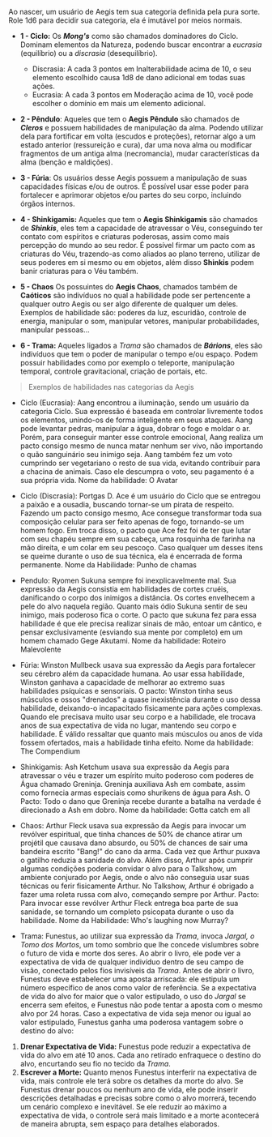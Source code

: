 Ao nascer, um usuário de Aegis tem sua categoria definida pela pura sorte. Role 1d6 para decidir sua categoria, ela é imutável por meios normais. 

- **1 - Ciclo:** Os ***Mong's*** como são chamados dominadores do Ciclo. Dominam elementos da Natureza, podendo buscar encontrar a *eucrasia* (equilíbrio) ou a *discrasia* (desequilíbrio).
	- Discrasia: A cada 3 pontos em Inalterabilidade acima de 10, o seu elemento escolhido causa 1d8 de dano adicional em todas suas ações.
	- Eucrasia: A cada 3 pontos em Moderação acima de 10, você pode escolher o domínio em mais um elemento adicional.
	
- **2 - Pêndulo**: Aqueles que tem o **Aegis Pêndulo** são chamados de ***Cleros*** e possuem habilidades de manipulação da alma. Podendo utilizar dela para fortificar em volta (escudos e proteções), retornar algo a um estado anterior (ressureição e cura), dar uma nova alma ou modificar fragmentos de um antiga alma (necromancia), mudar características da alma (benção e maldições).
	
- **3 - Fúria**: Os usuários desse Aegis possuem a manipulação de suas capacidades físicas e/ou de outros. É possível usar esse poder para fortalecer e aprimorar objetos e/ou partes do seu corpo, incluindo órgãos internos.
	
- **4 - Shinkigamis:** Aqueles que tem o **Aegis Shinkigamis** são chamados de ***Shinkis***, eles tem a capacidade de atravessar o Véu, conseguindo ter contato com espíritos e criaturas poderosas, assim como mais percepção do mundo ao seu redor. É possível firmar um pacto com as criaturas do Véu, trazendo-as como aliados ao plano terreno, utilizar de seus poderes em si mesmo ou em objetos, além disso **Shinkis** podem banir criaturas para o Véu também.
	
- **5 - Chaos** Os possuintes do **Aegis Chaos**, chamados também de **Caóticos** são indivíduos no qual a habilidade pode ser pertencente a qualquer outro Aegis ou ser algo diferente de qualquer um deles. Exemplos de habilidade são: poderes da luz, escuridão, controle de energia, manipular o som, manipular vetores, manipular probabilidades, manipular pessoas...
	
- **6 - Trama:** Aqueles ligados a *Trama* são chamados de ***Bárions***, eles são indivíduos que tem o poder de manipular o tempo e/ou espaço. Podem possuir habilidades como por exemplo o teleporte, manipulação temporal, controle gravitacional, criação de portais, etc.


 >Exemplos de habilidades nas categorias da Aegis

- Ciclo (Eucrasia): Aang encontrou a iluminação, sendo um usuário da categoria Ciclo. Sua expressão é baseada em controlar livremente todos os elementos, unindo-os de forma inteligente em seus ataques. Aang pode levantar pedras, manipular a água, dobrar o fogo e moldar o ar. Porém, para conseguir manter esse controle emocional, Aang realiza um pacto consigo mesmo de nunca matar nenhum ser vivo, não importando o quão sanguinário seu inimigo seja. Aang também fez um voto cumprindo ser vegetariano o resto de sua vida, evitando contribuir para a chacina de animais. Caso ele descumpra o voto, seu pagamento é a sua própria vida. Nome da habilidade: O Avatar

- Ciclo (Discrasia): Portgas D. Ace é um usuário do Ciclo que se entregou a paixão e a ousadia, buscando tornar-se um pirata de respeito. Fazendo um pacto consigo mesmo, Ace consegue transformar toda sua composição celular para ser feito apenas de fogo, tornando-se um homem fogo.  Em troca disso, o pacto que Ace fez foi de ter que lutar com seu chapéu sempre em sua cabeça, uma rosquinha de farinha na mão direita, e um colar em seu pescoço. Caso qualquer um desses itens se queime durante o uso de sua técnica, ela é encerrada de forma permanente. Nome da Habilidade: Punho de chamas
  
- Pendulo: Ryomen Sukuna sempre foi inexplicavelmente mal. Sua expressão da Aegis consistia em habilidades de cortes cruéis, danificando o corpo dos inimigos a distância. Os cortes envelhecem a pele do alvo naquela região. Quanto mais ódio Sukuna sentir de seu inimigo, mais poderoso fica o corte. O pacto que sukuna fez para essa habilidade é que ele precisa realizar sinais de mão, entoar um cântico, e pensar exclusivamente (esviando sua mente por completo) em um homem chamado Gege Akutami. Nome da habilidade: Roteiro Malevolente

- Fúria: Winston Mullbeck usava sua expressão da Aegis para fortalecer seu cérebro além da capacidade humana. Ao usar essa habilidade, Winston ganhava a capacidade de melhorar ao extremo suas habilidades psíquicas e sensoriais. O pacto: Winston tinha seus músculos e ossos "drenados" a quase inexistência durante o uso dessa habilidade, deixando-o incapacitado fisicamente para ações complexas. Quando ele precisava muito usar seu corpo e a habilidade, ele trocava anos de sua expectativa de vida no lugar, mantendo seu corpo e habilidade. É válido ressaltar que quanto mais músculos ou anos de vida fossem ofertados, mais a habilidade tinha efeito. Nome da habilidade: The Compendium 

- Shinkigamis: Ash Ketchum usava sua expressão da Aegis para atravessar o véu e trazer um espírito muito poderoso com poderes de Água chamado Greninja. Greninja auxiliava Ash em combate, assim como fornecia armas especiais como shurikens de água para Ash. O Pacto: Todo o dano que Greninja recebe durante a batalha na verdade é direcionado a Ash em dobro. Nome da habilidade: Gotta catch em all

- Chaos: Arthur Fleck usava sua expressão da Aegis para invocar um revólver espiritual, que tinha chances de 50% de chance atirar um projétil que causava dano absurdo, ou 50% de chances de sair uma bandeira escrito "Bang!" do cano da arma. Cada vez que Arthur puxava o gatilho reduzia a sanidade do alvo. Além disso, Arthur após cumprir algumas condições poderia convidar o alvo para o Talkshow, um ambiente conjurado por Aegis, onde o alvo não conseguia usar suas técnicas ou ferir fisicamente Arthur. No Talkshow, Arthur é obrigado a fazer uma roleta russa com alvo, começando sempre por Arthur. Pacto: Para invocar esse revólver Arthur Fleck entrega boa parte de sua sanidade, se tornando um completo psicopata durante o uso da habilidade. Nome da Habilidade: Who's laughing now Murray?

- Trama: Funestus, ao utilizar sua expressão da _Trama_, invoca _Jargal, o Tomo dos Mortos_, um tomo sombrio que lhe concede vislumbres sobre o futuro de vida e morte dos seres. Ao abrir o livro, ele pode ver a expectativa de vida de qualquer indivíduo dentro de seu campo de visão, conectado pelos fios invisíveis da _Trama_. Antes de abrir o livro, Funestus deve estabelecer uma aposta arriscada: ele estipula um número específico de anos como valor de referência. Se a expectativa de vida do alvo for maior que o valor estipulado, o uso do _Jargal_ se encerra sem efeitos, e Funestus não pode tentar a aposta com o mesmo alvo por 24 horas. Caso a expectativa de vida seja menor ou igual ao valor estipulado, Funestus ganha uma poderosa vantagem sobre o destino do alvo:
1. **Drenar Expectativa de Vida:** Funestus pode reduzir a expectativa de vida do alvo em até 10 anos. Cada ano retirado enfraquece o destino do alvo, encurtando seu fio no tecido da _Trama_.
2. **Escrever a Morte:** Quanto menos Funestus interferir na expectativa de vida, mais controle ele terá sobre os detalhes da morte do alvo. Se Funestus drenar poucos ou nenhum ano de vida, ele pode inserir descrições detalhadas e precisas sobre como o alvo morrerá, tecendo um cenário complexo e inevitável. Se ele reduzir ao máximo a expectativa de vida, o controle será mais limitado e a morte acontecerá de maneira abrupta, sem espaço para detalhes elaborados.
